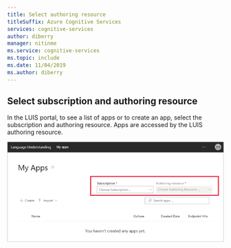 ```yaml
---
title: Select authoring resource
titleSuffix: Azure Cognitive Services
services: cognitive-services
author: diberry
manager: nitinme
ms.service: cognitive-services
ms.topic: include 
ms.date: 11/04/2019
ms.author: diberry
---
```


## Select subscription and authoring resource

In the LUIS portal, to see a list of apps or to create an app, select the subscription and authoring resource. Apps are accessed by the LUIS authoring resource. 

![Select authoring subscription and authoring resource](../media/select-authoring-resource/select-authoring-resource.png)